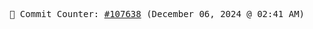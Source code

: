 <p align="center">
    <samp>
        📮 Commit Counter: <a href="https://github.com/Javascript-void0/Javascript-void0/commits/main">#107638</a> (December 06, 2024 @ 02:41 AM)
    </samp>
</p>